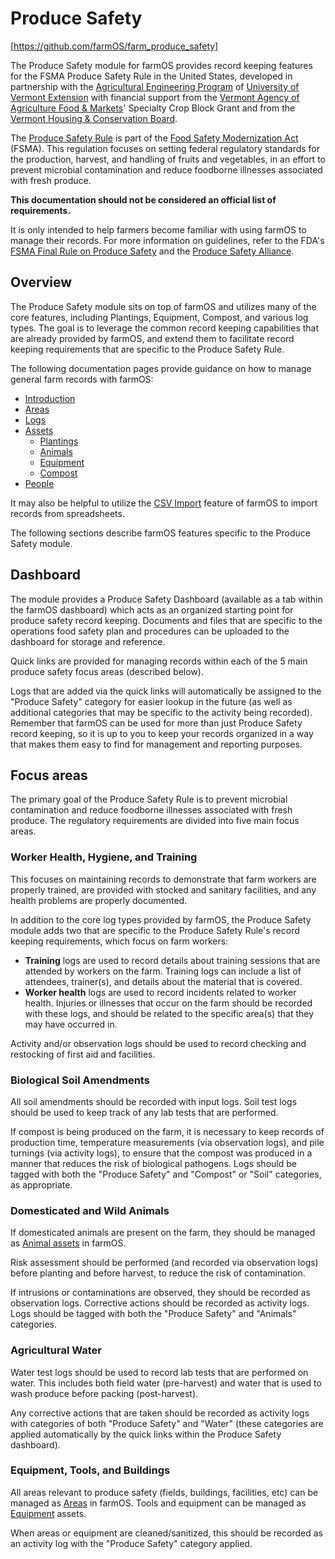 # Produce Safety

[https://github.com/farmOS/farm_produce_safety]

The Produce Safety module for farmOS provides record keeping features for the
FSMA Produce Safety Rule in the United States, developed in partnership with
the [Agricultural Engineering Program] of [University of Vermont Extension]
with financial support from the [Vermont Agency of Agriculture Food & Markets]'
Specialty Crop Block Grant and from the [Vermont Housing & Conservation Board].

The [Produce Safety Rule] is part of the [Food Safety Modernization Act]
(FSMA). This regulation focuses on setting federal regulatory standards for the
production, harvest, and handling of fruits and vegetables, in an effort to
prevent microbial contamination and reduce foodborne illnesses associated with
fresh produce.

**This documentation should not be considered an official list of requirements.**

It is only intended to help farmers become familiar with using farmOS to manage
their records. For more information on guidelines, refer to the FDA's
[FSMA Final Rule on Produce Safety] and the [Produce Safety Alliance].

## Overview

The Produce Safety module sits on top of farmOS and utilizes many of the core
features, including Plantings, Equipment, Compost, and various log types. The
goal is to leverage the common record keeping capabilities that are already
provided by farmOS, and extend them to facilitate record keeping requirements
that are specific to the Produce Safety Rule.

The following documentation pages provide guidance on how to manage general
farm records with farmOS:

* [Introduction]
* [Areas]
* [Logs]
* [Assets]
    * [Plantings]
    * [Animals]
    * [Equipment]
    * [Compost]
* [People]

It may also be helpful to utilize the [CSV Import] feature of farmOS to import
records from spreadsheets.

The following sections describe farmOS features specific to the Produce Safety
module.

## Dashboard

The module provides a Produce Safety Dashboard (available as a tab within the
farmOS dashboard) which acts as an organized starting point for produce safety
record keeping. Documents and files that are specific to the operations food
safety plan and procedures can be uploaded to the dashboard for storage and
reference.

Quick links are provided for managing records within each of the 5 main produce
safety focus areas (described below).

Logs that are added via the quick links will automatically be assigned to the
"Produce Safety" category for easier lookup in the future (as well as additional
categories that may be specific to the activity being recorded). Remember that
farmOS can be used for more than just Produce Safety record keeping, so it is
up to you to keep your records organized in a way that makes them easy to find
for management and reporting purposes.

## Focus areas

The primary goal of the Produce Safety Rule is to prevent microbial
contamination and reduce foodborne illnesses associated with fresh produce. The
regulatory requirements are divided into five main focus areas.

### Worker Health, Hygiene, and Training

This focuses on maintaining records to demonstrate that farm workers are
properly trained, are provided with stocked and sanitary facilities, and any
health problems are properly documented.

In addition to the core log types provided by farmOS, the Produce Safety module
adds two that are specific to the Produce Safety Rule's record keeping
requirements, which focus on farm workers:

* **Training** logs are used to record details about training sessions that are
  attended by workers on the farm. Training logs can include a list of
  attendees, trainer(s), and details about the material that is covered.
* **Worker health** logs are used to record incidents related to worker health.
  Injuries or illnesses that occur on the farm should be recorded with these
  logs, and should be related to the specific area(s) that they may have
  occurred in.

Activity and/or observation logs should be used to record checking and
restocking of first aid and facilities.

### Biological Soil Amendments

All soil amendments should be recorded with input logs. Soil test logs should
be used to keep track of any lab tests that are performed.

If compost is being produced on the farm, it is necessary to keep records of
production time, temperature measurements (via observation logs), and pile
turnings (via activity logs), to ensure that the compost was produced in a
manner that reduces the risk of biological pathogens. Logs should be tagged
with both the "Produce Safety" and "Compost" or "Soil" categories, as
appropriate.

### Domesticated and Wild Animals

If domesticated animals are present on the farm, they should be managed as
[Animal assets] in farmOS.

Risk assessment should be performed (and recorded via observation logs) before
planting and before harvest, to reduce the risk of contamination.

If intrusions or contaminations are observed, they should be recorded as
observation logs. Corrective actions should be recorded as activity logs. Logs
should be tagged with both the "Produce Safety" and "Animals" categories.

### Agricultural Water

Water test logs should be used to record lab tests that are performed on water.
This includes both field water (pre-harvest) and water that is used to wash
produce before packing (post-harvest).

Any corrective actions that are taken should be recorded as activity logs with
categories of both "Produce Safety" and "Water" (these categories are applied
automatically by the quick links within the Produce Safety dashboard).

### Equipment, Tools, and Buildings

All areas relevant to produce safety (fields, buildings, facilities, etc) can
be managed as [Areas] in farmOS. Tools and equipment can be managed as
[Equipment] assets.

When areas or equipment are cleaned/sanitized, this should be recorded as an
activity log with the "Produce Safety" category applied.

[https://github.com/farmOS/farm_produce_safety]: https://github.com/farmOS/farm_produce_safety
[Agricultural Engineering Program]: https://www.uvm.edu/extension/agriculture/agricultural_engineering
[University of Vermont Extension]: https://www.uvm.edu/extension
[Vermont Agency of Agriculture Food & Markets]: http://agriculture.vermont.gov
[Vermont Housing & Conservation Board]: http://www.vhcb.org
[Produce Safety Rule]: https://www.fda.gov/Food/GuidanceRegulation/FSMA/ucm334114.htm
[Food Safety Modernization Act]: https://www.fda.gov/food/guidanceregulation/fsma
[FSMA Final Rule on Produce Safety]: https://www.fda.gov/Food/GuidanceRegulation/FSMA/ucm334114.htm
[Produce Safety Alliance]: https://producesafetyalliance.cornell.edu
[Introduction]: /guide
[Areas]: /guide/areas
[Logs]: /guide/logs
[Assets]: /guide/assets
[Plantings]: /guide/assets/plantings
[Animals]: /guide/assets/animals
[Equipment]: /guide/assets/equipment
[Compost]: /guide/assets/compost
[People]: /guide/people
[CSV Import]: /guide/import
[Animal assets]: /guide/assets/animals

